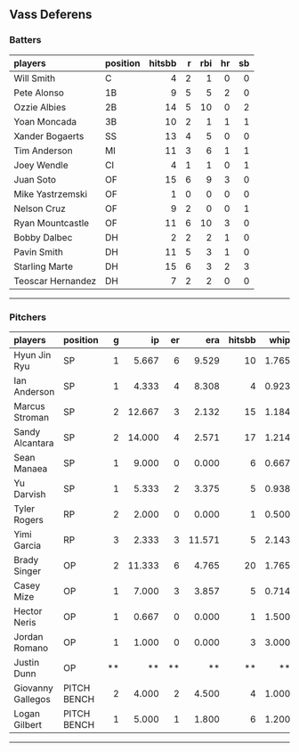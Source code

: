 ## Vass Deferens

### Batters

 
|players           |position | hitsbb|  r| rbi| hr| sb| 
|:-----------------|:--------|------:|--:|---:|--:|--:| 
|Will Smith        |C        |      4|  2|   1|  0|  0| 
|Pete Alonso       |1B       |      9|  5|   5|  2|  0| 
|Ozzie Albies      |2B       |     14|  5|  10|  0|  2| 
|Yoan Moncada      |3B       |     10|  2|   1|  1|  1| 
|Xander Bogaerts   |SS       |     13|  4|   5|  0|  0| 
|Tim Anderson      |MI       |     11|  3|   6|  1|  1| 
|Joey Wendle       |CI       |      4|  1|   1|  0|  1| 
|Juan Soto         |OF       |     15|  6|   9|  3|  0| 
|Mike Yastrzemski  |OF       |      1|  0|   0|  0|  0| 
|Nelson Cruz       |OF       |      9|  2|   0|  0|  1| 
|Ryan Mountcastle  |OF       |     11|  6|  10|  3|  0| 
|Bobby Dalbec      |DH       |      2|  2|   2|  1|  0| 
|Pavin Smith       |DH       |     11|  5|   3|  1|  0| 
|Starling Marte    |DH       |     15|  6|   3|  2|  3| 
|Teoscar Hernandez |DH       |      7|  2|   2|  0|  0| 

* * *

### Pitchers

 
|players           |position    |  g|     ip| er|    era| hitsbb|  whip| so|  w| sv| 
|:-----------------|:-----------|--:|------:|--:|------:|------:|-----:|--:|--:|--:| 
|Hyun Jin Ryu      |SP          |  1|  5.667|  6|  9.529|     10| 1.765|  1|  0|  0| 
|Ian Anderson      |SP          |  1|  4.333|  4|  8.308|      4| 0.923|  6|  0|  0| 
|Marcus Stroman    |SP          |  2| 12.667|  3|  2.132|     15| 1.184| 13|  1|  0| 
|Sandy Alcantara   |SP          |  2| 14.000|  4|  2.571|     17| 1.214| 10|  1|  0| 
|Sean Manaea       |SP          |  1|  9.000|  0|  0.000|      6| 0.667|  8|  1|  0| 
|Yu Darvish        |SP          |  1|  5.333|  2|  3.375|      5| 0.938|  5|  1|  0| 
|Tyler Rogers      |RP          |  2|  2.000|  0|  0.000|      1| 0.500|  1|  0|  2| 
|Yimi Garcia       |RP          |  3|  2.333|  3| 11.571|      5| 2.143|  0|  0|  1| 
|Brady Singer      |OP          |  2| 11.333|  6|  4.765|     20| 1.765| 13|  1|  0| 
|Casey Mize        |OP          |  1|  7.000|  3|  3.857|      5| 0.714|  6|  0|  0| 
|Hector Neris      |OP          |  1|  0.667|  0|  0.000|      1| 1.500|  2|  0|  0| 
|Jordan Romano     |OP          |  1|  1.000|  0|  0.000|      3| 3.000|  1|  0|  0| 
|Justin Dunn       |OP          | **|     **| **|     **|     **|    **| **| **| **| 
|Giovanny Gallegos |PITCH BENCH |  2|  4.000|  2|  4.500|      4| 1.000|  4|  1|  0| 
|Logan Gilbert     |PITCH BENCH |  1|  5.000|  1|  1.800|      6| 1.200|  7|  1|  0| 


* * *


